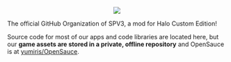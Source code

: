 <p align="center" style="">
<img src="https://user-images.githubusercontent.com/7243190/189053001-5672a34a-f363-49df-8421-09a0c83f5e13.png"/>
</p>
  
The official GitHub Organization of SPV3, a mod for Halo Custom Edition!

Source code for most of our apps and code libraries are located here, but our **game assets are stored in a private, offline repository** and OpenSauce is at [yumiris/OpenSauce](https://github.com/yumiris/OpenSauce).
